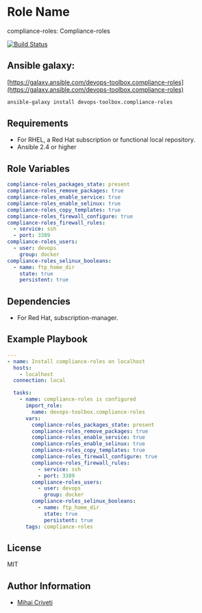 Role Name
=========

compliance-roles: Compliance-roles

[![Build Status](https://travis-ci.org/cmihai-ansible/compliance-roles.svg?branch=master)](https://travis-ci.org/cmihai-ansible/compliance-roles)

Ansible galaxy:
---------------

[https://galaxy.ansible.com/devops-toolbox.compliance-roles](https://galaxy.ansible.com/devops-toolbox.compliance-roles)

```bash
ansible-galaxy install devops-toolbox.compliance-roles
```

Requirements
------------

- For RHEL, a Red Hat subscription or functional local repository.
- Ansible 2.4 or higher

Role Variables
--------------

```yaml
compliance-roles_packages_state: present
compliance-roles_remove_packages: true
compliance-roles_enable_service: true
compliance-roles_enable_selinux: true
compliance-roles_copy_templates: true
compliance-roles_firewall_configure: true
compliance-roles_firewall_rules:
  - service: ssh
  - port: 3389
compliance-roles_users:
  - user: devops
    group: docker
compliance-roles_selinux_booleans:
  - name: ftp_home_dir
    state: true
    persistent: true
```

Dependencies
------------

- For Red Hat, subscription-manager.

Example Playbook
----------------

```yaml
---
- name: Install compliance-roles on localhost
  hosts:
    - localhost
  connection: local

  tasks:
    - name: compliance-roles is configured
      import_role:
        name: devops-toolbox.compliance-roles
      vars:
        compliance-roles_packages_state: present
        compliance-roles_remove_packages: true
        compliance-roles_enable_service: true
        compliance-roles_enable_selinux: true
        compliance-roles_copy_templates: true
        compliance-roles_firewall_configure: true
        compliance-roles_firewall_rules:
          - service: ssh
          - port: 3389
        compliance-roles_users:
          - user: devops
            group: docker
        compliance-roles_selinux_booleans:
          - name: ftp_home_dir
            state: true
            persistent: true
      tags: compliance-roles
```

License
-------

MIT

Author Information
------------------

- [Mihai Criveti](https://www.linkedin.com/in/devops-toolbox.)
